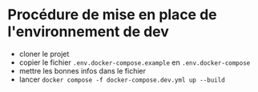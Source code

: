 # Procédure de mise en place de l'environnement de dev

- cloner le projet
- copier le fichier `.env.docker-compose.example` en `.env.docker-compose`
- mettre les bonnes infos dans le fichier
- lancer `docker compose -f docker-compose.dev.yml up --build`